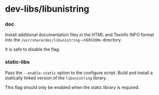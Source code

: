 # dev-libs/libunistring

### doc
Install additional documentation files in the HTML and Texinfo INFO format into the `/usr/share/doc/libunistring-<VERSION>` directory.

It is safe to disable the flag.

### static-libs
Pass the `--enable-static` option to the configure script. Build and install a statically linked version of the `libunistring` library.

This flag should only be enabled when the static library is required.
